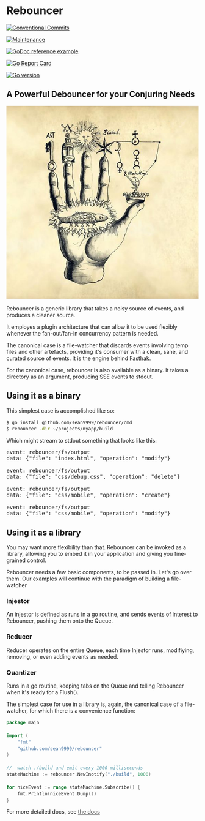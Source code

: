 # Rebouncer

[![Conventional Commits](https://img.shields.io/badge/Conventional%20Commits-1.0.0-%23FE5196?logo=conventionalcommits&logoColor=white)](https://conventionalcommits.org)

[![Maintenance](https://img.shields.io/badge/Maintained%3F-yes-green.svg)](https://github.com/sean9999/rebouncer/graphs/commit-activity)

[![GoDoc reference example](https://img.shields.io/badge/godoc-reference-blue.svg)](https://godoc.org/sean9999/go/rebouncer)

[![Go Report Card](https://goreportcard.com/badge/github.com/sean9999/rebouncer)](https://goreportcard.com/report/github.com/sean9999/rebouncer)

[![Go version](https://img.shields.io/github/go-mod/go-version/sean9999/rebouncer.svg)](https://github.com/sean9999/rebouncer)

## A Powerful Debouncer for your Conjuring Needs

![Hand of Fish](/docs/hand.jpg)

Rebouncer is a generic library that takes a noisy source of events, and produces a cleaner source.

It employes a plugin architecture that can allow it to be used flexibly whenever the fan-out/fan-in concurrency pattern is needed.

The canonical case is a file-watcher that discards events involving temp files and other artefacts, providing it's consumer with a clean, sane, and curated source of events. It is the engine behind [Fasthak](https://www.seanmacdonald.ca/posts/fasthak/).

For the canonical case, rebouncer is also available as a binary. It takes a directory as an argument, producing SSE events to stdout.

## Using it as a binary

This simplest case is accomplished like so:

```sh
$ go install github.com/sean9999/rebouncer/cmd
$ rebouncer -dir ~/projects/myapp/build
```

Which might stream to stdout something that looks like this:

<pre>
<samp>event: rebouncer/fs/output
data: {"file": "index.html", "operation": "modify"}

event: rebouncer/fs/output
data: {"file": "css/debug.css", "operation": "delete"}

event: rebouncer/fs/output
data: {"file": "css/mobile", "operation": "create"}

event: rebouncer/fs/output
data: {"file": "css/mobile", "operation": "modify"}</samp>
</pre>

## Using it as a library

You may want more flexibility than that. Rebouncer can be invoked as a library, allowing you to embed it in your application and giving you fine-grained control.

Rebouncer needs a few basic components, to be passed in. Let's go over them. Our examples will continue with the paradigm of building a file-watcher

### Injestor

An injestor is defined as runs in a go routine, and sends events of interest to Rebouncer, pushing them onto the Queue.

### Reducer

Reducer operates on the entire Queue, each time Injestor runs, modifiying, removing, or even adding events as needed.

### Quantizer

Runs in a go routine, keeping tabs on the Queue and telling Rebouncer when it's ready for a Flush().

The simplest case for use in a library is, again, the canonical case of a file-watcher, for which there is a convenience function:

```go
package main

import (
	"fmt"
	"github.com/sean9999/rebouncer"
)

//	watch ./build and emit every 1000 milliseconds
stateMachine := rebouncer.NewInotify("./build", 1000)

for niceEvent := range stateMachine.Subscribe() {
	fmt.Println(niceEvent.Dump())
}
```

For more detailed docs, see [the docs](https://godoc.org/sean9999/go/rebouncer)